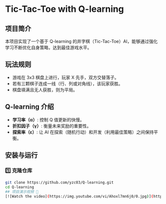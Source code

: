 # Tic-Tac-Toe with Q-learning

## 项目简介
本项目实现了一个基于 Q-learning 的井字棋（Tic-Tac-Toe）AI，能够通过强化学习不断优化自身策略，达到最佳游戏水平。

## 玩法规则
- 游戏在 3x3 棋盘上进行，玩家 X 先手，双方交替落子。
- 若有三颗棋子连成一线（行、列或对角线），该玩家获胜。
- 棋盘填满且无人获胜，则为平局。

## Q-learning 介绍
- **学习率（α）**: 控制 Q 值更新的快慢。
- **折扣因子（γ）**: 衡量未来奖励的重要性。
- **探索率（ε）**: 让 AI 在探索（随机行动）和开发（利用最佳策略）之间保持平衡。

## 安装与运行

### 1️⃣ 克隆仓库
```bash
git clone https://github.com/yzc03/Q-learning.git
cd Q-learning
## 项目演示视频 🎥  
[![Watch the video](https://img.youtube.com/vi/Ahoxl7mn6j0/0.jpg)](https://www.youtube.com/watch?v=Ahoxl7mn6j0)
